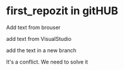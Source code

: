 # first_repozit in gitHUB

Add text from brouser

add text from VisualStudio

add the text in a new branch

It's a conflict. We need to solve it
